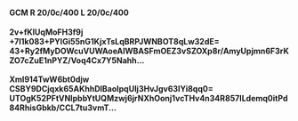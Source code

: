 #### GCM R 20/0c/400 L 20/0c/400
**2v+fKlUqMoFH3f9j**<br/>**+7l1k083+PYlGi55nG1KjxTsLqBRPJWNBOT8qLw32dE=**<br/>**43+Ry2fMyDOWcuVUWAoeAlWBASFmOEZ3vSZOXp8r/AmyUpjmn6F3rKZO7cZuE1nPYZ/Voq4Cx7Y5Nahh...**<br/><br/>
**Xml914TwW6bt0djw**<br/>**CSBY9DCjqxk65AKhhDlBaoIpqUIj3HvJgv63IYi8qq0=**<br/>**UTOgK52PFtVNIpbbYtUQMzwj6jrNXhOonj1vcTHv4n34R857ILdemq0itPd84RhisGbkb/CCL7tu3vmT...**